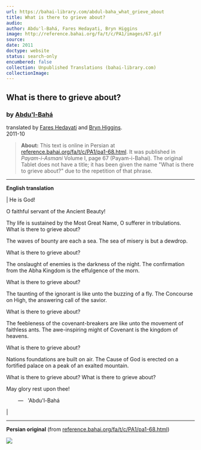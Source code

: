 ```yaml
---
url: https://bahai-library.com/abdul-baha_what_grieve_about
title: What is there to grieve about?
audio: 
author: Abdu'l-Bahá, Fares Hedayati, Bryn Higgins
image: http://reference.bahai.org/fa/t/c/PA1/images/67.gif
source: 
date: 2011
doctype: website
status: search-only
encumbered: false
collection: Unpublished Translations (bahai-library.com)
collectionImage: 
---
```



## What is there to grieve about?

### by [Abdu'l-Bahá](https://bahai-library.com/author/Abdu'l-Bahá)

translated by [Fares Hedayati](https://bahai-library.com/author/Fares+Hedayati) and [Bryn Higgins](https://bahai-library.com/author/Bryn+Higgins).  
2011-10


> **About:** This text is online in Persian at [reference.bahai.org/fa/t/c/PA1/pa1-68.html](http://reference.bahai.org/fa/t/c/PA1/pa1-68.html#pg67). It was published in _Payam-i-Asmani_ Volume I, page 67 (Payam-i-Bahai). The original Tablet does not have a title; it has been given the name "What is there to grieve about?" due to the repetition of that phrase.

* * *

**English translation**

| 
He is God!

O faithful servant of the Ancient Beauty!

Thy life is sustained by the Most Great Name, O sufferer in tribulations. What is there to grieve about?

The waves of bounty are each a sea. The sea of misery is but a dewdrop.

What is there to grieve about?

The onslaught of enemies is the darkness of the night. The confirmation from the Abha Kingdom is the effulgence of the morn.

What is there to grieve about?

The taunting of the ignorant is like unto the buzzing of a fly. The Concourse on High, the answering call of the savior.

What is there to grieve about?

The feebleness of the covenant-breakers are like unto the movement of faithless ants. The awe-inspiring might of Covenant is the kingdom of heavens.

What is there to grieve about?

Nations foundations are built on air. The Cause of God is erected on a fortified palace on a peak of an exalted mountain.

What is there to grieve about? What is there to grieve about?

May glory rest upon thee!

        —   'Abdu'l-Bahá

 |

* * *

  

**Persian original** (from [reference.bahai.org/fa/t/c/PA1/pa1-68.html](http://reference.bahai.org/fa/t/c/PA1/pa1-68.html#pg67))

![](http://reference.bahai.org/fa/t/c/PA1/images/67.gif)